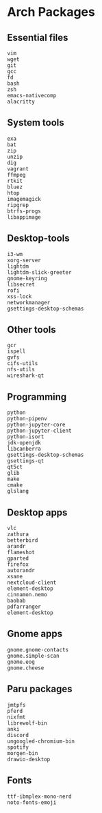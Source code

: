 # Arch Packages

## Essential files
    vim
    wget
    git
    gcc
    fd
    bash
    zsh
    emacs-nativecomp
    alacritty

## System tools
    exa
    bat
    zip
    unzip
    dig
    vagrant
    ffmpeg
    rtkit
    bluez
    htop
    imagemagick
    ripgrep
    btrfs-progs
    libappimage

## Desktop-tools
    i3-wm
    xorg-server
    lightdm
    lightdm-slick-greeter
    gnome-keyring
    libsecret
    rofi
    xss-lock
    networkmanager
    gsettings-desktop-schemas

## Other tools
    gcr
    ispell
    gvfs
    cifs-utils
    nfs-utils
    wireshark-qt

## Programming
    python
    python-pipenv
    python-jupyter-core
    python-jupyter-client
    python-isort
    jdk-openjdk
    libcanberra
    gsettings-desktop-schemas
    gsettings-qt
    qt5ct
    glib
    make
    cmake
    glslang

## Desktop apps
    vlc
    zathura
    betterbird
    arandr
    flameshot
    gparted
    firefox
    autorandr
    xsane
    nextcloud-client
    element-desktop
    cinnamon.nemo
    baobab
    pdfarranger
    element-desktop

## Gnome apps
    gnome.gnome-contacts
    gnome.simple-scan
    gnome.eog
    gnome.cheese

## Paru packages
    jmtpfs
    pferd
    nixfmt
    librewolf-bin
    anki
    discord
    ungoogled-chromium-bin
    spotify
    morgen-bin
    drawio-desktop

## Fonts
    ttf-ibmplex-mono-nerd
    noto-fonts-emoji
